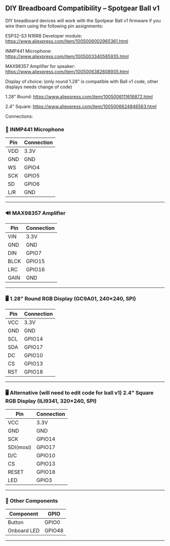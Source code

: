 
## DIY Breadboard Compatibility – Spotgear Ball v1

DIY breadboard devices will work with the Spotpear Ball v1 firmware if you wire them using the following pin assignments:

ESP32-S3 N16R8 Developer module:
https://www.aliexpress.com/item/1005006002965361.html

INMP441 Microphone:
https://www.aliexpress.com/item/1005003340565935.html

MAX98357 Amplifier for speaker:
https://www.aliexpress.com/item/1005006382608935.html

Display of choice: (only round 1.28" is compatible with Ball v1 code, other displays needs change of code)

1.28" Round: https://www.aliexpress.com/item/1005006111616872.html

2.4" Square: https://www.aliexpress.com/item/1005006624846563.html

Connections:

### 🎤 INMP441 Microphone

| Pin | Connection |
| --- | ---------- |
| VDD | 3.3V       |
| GND | GND        |
| WS  | GPIO4      |
| SCK | GPIO5      |
| SD  | GPIO6      |
| L/R | GND        |

---

### 🔊 MAX98357 Amplifier

| Pin  | Connection |
| ---- | ---------- |
| VIN  | 3.3V       |
| GND  | GND        |
| DIN  | GPIO7      |
| BLCK | GPIO15     |
| LRC  | GPIO16     |
| GAIN | GND        |

---

### 🖥️ 1.28" Round RGB Display (GC9A01, 240×240, SPI)

| Pin | Connection |
| --- | ---------- |
| VCC | 3.3V       |
| GND | GND        |
| SCL | GPIO14     |
| SDA | GPIO17     |
| DC  | GPIO10     |
| CS  | GPIO13     |
| RST | GPIO18     |

---

### 🖥️ Alternative (will need to edit code for ball v1) 2.4" Square RGB Display (ILI9341, 320×240, SPI)

| Pin | Connection |
| --- | ---------- |
| VCC      | 3.3V       |
| GND      | GND        |
| SCK      | GPIO14     |
| SDI(mosi)| GPIO17     |
| D/C      | GPIO10     |
| CS       | GPIO13     |
| RESET    | GPIO18     |
| LED      | GPIO3      |

---

### 🧠 Other Components

| Component | GPIO   |
| --------- | ------ |
| Button      | GPIO0  |
| Onboard LED | GPIO48 |

---


